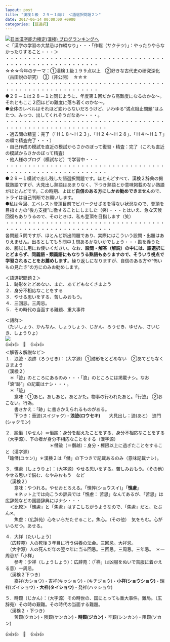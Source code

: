 ```yaml
---
layout: post
title: "漢検１級　２９－１向け　＜語選択問題２＞"
date: 2017-06-14 00:00:00 +0900
categories: [語選択]
---
```


[![](/syuusyuu9701/assets/images/漢検１級-２９－１向け-＜語選択問題２＞-br_c_3028_1.gif)](http://blog.with2.net/link.php?1659096:3028 "日本漢字能力検定(漢検) ブログランキングへ")[日本漢字能力検定(漢検) ブログランキングへ](http://blog.with2.net/link.php?1659096:3028)  
＜「漢字の学習の大禁忌は作輟なり」・・・「作輟（サクテツ）」：やったりやらなかったりすること・・・＞  
・・・・・・・・・・・・・・・・・・・・・・・・・・・・・・・・・・・・・・・・・・・・・・・・・・・・・・・・・  
☆☆☆今年のテーマ：①漢検１級１９９点以上　②好きな古代史の研究深化（古田説の研究）　③（非公開）　☆☆☆　　  
・・・・・・・・・・・・・・・・・・・・・・・・・・・・・・・・・・・・・・・・・・・・・・・・・・・・・・・・・  
●２９－１は２８－１と同じように、年度第１回だから高難度になるのかな～。それともここ２回ほどの難度に落ち着くのかな～。  
●全体のレベルはそれほど変わらないだろうけど、いわゆる“満点阻止問題”はふたつ、みっつ、出してくれそうだなあ～・・・。  
・・・・・・・・・・・・・・・・・・・・・・・・・・・・・・・・・・・・・・・・・・・・・・・・・・・・・・・・・・・  
・過去問の精査：完了（「Ｈ１８～Ｈ２３」、「Ｈ２４～Ｈ２８」、「Ｈ４～Ｈ１７」の順で精査完了・・・）  
・自己作成の模試を直近の模試からさかのぼって復習・精査：完了（これも直近の模試からさかのぼって精査）  
・他人様のブログ（模試など）で学習中・・・  
・・・・・・・・・・・・・・・・・・・・・・・・・・・・・・・・・・・・・・・・・・・・・・・・・・・・・・・・・・・  
●２９－１模試で出し残した語選択問題です。ほとんどすべて、漢検２辞典の掲載熟語ですが、大見出し熟語はあまりなく、下つき熟語とか意味掲載のない熟語がほとんどです。この時期、よほど**自信のある方にしかお勧めできません**ので、トライは自己判断でお願いします。  
●私は今回、エベレスト登頂目前でビバークせざるを得ない状況なので、登頂を目指す方の“後方支援”に徹することにしました（笑）・・・とはいえ、急な天候回復もありうるので、そのときは、私も登頂を目指します（笑）  
・・・・・・・・・・・・・・・・・・・・・・・・・・・・・・・・・・・・・・・・・・・・・・・・・・・・・・・・・・・・  
各問題５問ですが、ほとんど新出問題であり、実際にはこういう設問・出題はありえません。出るとしても５問中１問あるかないかでしょう・・・勘を養うため、腕試し用にお使いください。なお、**設問・解答（解説）の中には、語選択にとどまらず、同義語・類義語にもなりうる熟語もありますので、そういう視点で学習されることをお薦めします**。繰り返しになりますが、自信のある方や“怖いもの見たさ”の方にのみお勧めします。  
  
  
＜語選択問題２＞  
１．跡形をとどめない、また、あてどもなくさまよう  
２．身分不相応なことをする  
３．やせる思いをする、苦しみおもう。  
４．三回忌。三周忌。  
５．その時代の当面する難題、重大事件  
  
＜語群＞  
（たいしょう、かんなん、しょうしょう、じかん、ろうせき、ゆせん、さいじき、しょうりょ）  
![](/syuusyuu9701/assets/images/漢検１級-２９－１向け-＜語選択問題２＞-30ba3aebc92c197c96afb855eee292a2.png)  
👍👍👍　🐔　👍👍👍  
＜解答＆解説など＞  
１．浪迹・浪跡（ろうせき）：（大字源）①跡形をとどめない　②あてどもなくさまよう  
（漢検２）  
　＊「迹」のところにあるのみ・・・「浪」のところには掲載ナシ。なお「浪“跡”」の記載はナシ・・・。  
　＊「迹」  
　　意味：①あと。あしあと。あとかた。物事の行われたあと。「行迹」 ②おこない。行為。  
　　書きかえ：「跡」に書きかえられるものがある。  
　　下つき：垂迹(スイジャク)・**浪迹(ロウセキ)**　　大見出し：迹(あと)　迹門(シャクモン)  
  
２．踰僭（ゆせん）＝僭踰：身分を超えたことをする、身分不相応なことをする（大字源）、下の者が身分不相応なことをする（漢字源）  
　　　　　　　　　　＊僭踰（＝僭越）：身分・権限以上に過ぎたことをすること（漢字源）  
「踰僭(ユセン)」＊漢検２は「僭」の下つきで記載あるのみ（意味記載ナシ）。  
  
３．憔慮（しょうりょ）：（大字源）やせる思いをする。苦しみおもう。（その他）やせる思いで悩む、なやみおもう　など  
　（漢検２）  
　　意味：やつれる。やせおとろえる。「憔悴(ショウスイ)」「**憔慮**」  
　　＊ネット上では向こうの辞典では「憔慮： 苦思」なんてあるが、「苦思」は広辞苑などの国語辞典にはナシ・・・  
　＜比較＞「憔慮」と「焦慮」はすこしちがうようなので、「焦慮」だと、たぶん✕。  
　　焦慮：（広辞苑）心をいらだたせること。焦心。（その他）　気をもむ。心がいらだつ。あせる。  
  
４．大祥（たいしょう）  
　（広辞苑）人の死後３年目に行う供養の法会。三回忌。大祥忌。  
　（大字源）人の死んだ年の翌々年に当る回忌。三回忌。三周忌。三年忌。　＊一周忌が「小祥」  
　　参考：少祥（しょうしょう）：広辞苑：（「祥」は凶服をぬいで吉服に着かえる意）一周忌。  
　（漢検２下つき）  
　　嘉祥(カショウ)・吉祥(キッショウ)・(キチジョウ)・**小祥(ショウショウ)**・瑞祥(ズイショウ)・**大祥(タイショウ)**・発祥(ハッショウ)  
  
５．時艱（じかん）：（大字源）その時世の、国にとっても重大事件。難局。（広辞苑）その時の艱難。その時代の当面する難題。  
　（漢検２・下つき）  
　　苦艱(クカン)・険艱(ケンカン)・**時艱(ジカン)**・辛艱(シンカン)・阻艱(ソカン)  
  
👍👍👍　🐔　👍👍👍